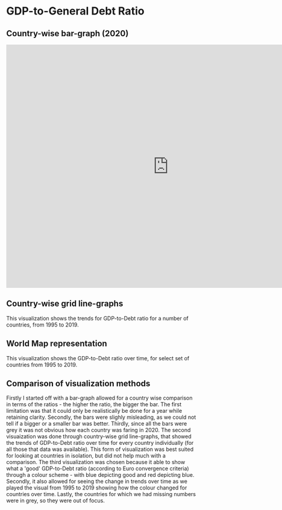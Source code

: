 # GDP-to-General Debt Ratio

## Country-wise bar-graph (2020)
<iframe src="https://data.oecd.org/chart/6vtH" width="860" height="645" style="border: 0" mozallowfullscreen="true" webkitallowfullscreen="true" allowfullscreen="true"><a href="https://data.oecd.org/chart/6vtH" target="_blank">OECD Chart: General government debt, Total, % of GDP, Annual, 2020</a></iframe>

## Country-wise grid line-graphs
This visualization shows the trends for GDP-to-Debt ratio for a number of countries, from 1995 to 2019. 
<div class="flourish-embed flourish-chart" data-src="visualisation/7692123"><script src="https://public.flourish.studio/resources/embed.js"></script></div>

## World Map representation
This visualization shows the GDP-to-Debt ratio over time, for select set of countries from 1995 to 2019.
<div class="flourish-embed flourish-map" data-src="visualisation/7692503"><script src="https://public.flourish.studio/resources/embed.js"></script></div>

## Comparison of visualization methods
Firstly I started off with a bar-graph allowed for a country wise comparison in terms of the ratios - the higher the ratio, the bigger the bar. The first limitation was that it could only be realistically be done for a year while retaining clarity. Secondly, the bars were slighly misleading, as we could not tell if a bigger or a smaller bar was better. Thirdly, since all the bars were grey it was not obvious how each country was faring in 2020. The second visuaization was done through country-wise grid line-graphs, that showed the trends of GDP-to-Debt ratio over time for every country individually (for all those that data was available). This form of visualization was best suited for looking at countries in isolation, but did not help much with a comparison. 
The third visualization was chosen because it able to show what a 'good' GDP-to-Debt ratio (according to Euro convergence criteria) through a colour scheme - with blue depicting good and red depicting blue. Secondly, it also allowed for seeing the change in trends over time as we played the visual from 1995 to 2019 showing how the colour changed for countries over time. Lastly, the countries for which we had missing numbers were in grey, so they were out of focus. 
